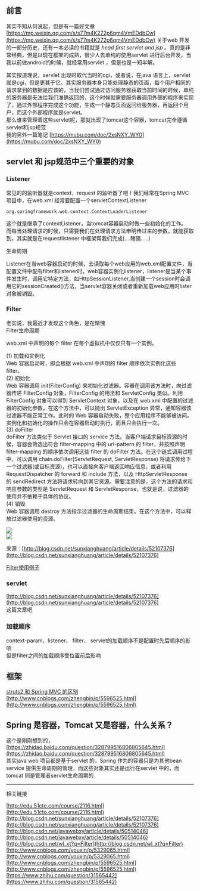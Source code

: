 ## 前言 ##
其实不知从何说起，但是有一篇好文章[https://mp.weixin.qq.com/s/s77m4K272p6qm4VmEDdbCw](https://mp.weixin.qq.com/s/s77m4K272p6qm4VmEDdbCw)   关于web 开发的一部分历史，还有一本必读的书籍就是 *head first servlet and jsp* 。真的是非常经典，但是以现在框架的成熟，很少人去单纯的使用servlet 进行后台开发，当我以前做android的时候，就经常用servlet ，但是也是一知半解。     
 
其实按道理说，servlet 出现时取代当时的cgi，或者说，在java 语言上，servlet就是cgi，但是更甚于它。其实服务器本身只能处理静态的页面，每个用户相同的请求拿到的数据是应该的，当我们尝试通过访问服务器获取当前时间的时候，单纯的服务器是无法给我们准确返回的，这个时候就需要服务器调用外部的程序来实现了，通过外部程序完成这个功能，生成一个静态页面返回给服务器，再返回个用户，而这个外部程序就是servlet。     
那么谁来管理着这些servlet呢，那就出现了tomcat这个容器，tomcat完全遵循servlet和jsp规范     
我的另外一篇笔记 [https://mubu.com/doc/2xsNXY_WY0](https://mubu.com/doc/2xsNXY_WY0)    

## servlet 和 jsp规范中三个重要的对象 ##
### Listener ###
常见的的监听器就是context，request 的监听器了吧！我们经常在Spring MVC 项目中，在web.xml 经常要配置一个servletContextListener    
	
	org.springframework.web.context.ContextLoaderListener
这个就是继承了contextListener，当tomcat容器启动时做一些初始化的工作。     
而每当处理请求的时候，只需要我们在处理请求方法申明传过来的参数，就能获取到，其实就是在requestlistener 中框架帮我们完成(....瞎猜.....)     

生命周期    

Listener在当web容器启动的时候，去读取每个web应用的web.xml配置文件，当配置文件中配有filter和listener时，web容器实例化listener，listener是当某个事件发生时，调用它特定方法，如HttpSessionListener,当创建一个session时会调用它的sessionCreated()方法，当servlet容器关闭或者重新加载web应用时lister对象被销毁。     

### Filter ###
老实说，我最近才发现这个角色，是在惭愧       
Filter生命周期    

web.xml 中声明的每个 filter 在每个虚拟机中仅仅只有一个实例。    

(1) 加载和实例化       
Web 容器启动时，即会根据 web.xml 中声明的 filter 顺序依次实例化这些 filter。    
(2) 初始化     
Web 容器调用 init(FilterConfig) 来初始化过滤器。容器在调用该方法时，向过滤器传递 FilterConfig 对象，FilterConfig 的用法和 ServletConfig 类似。利用 FilterConfig 对象可以得到 ServletContext 对象，以及在 web.xml 中配置的过滤器的初始化参数。在这个方法中，可以抛出 ServletException 异常，通知容器该过滤器不能正常工作。此时的 Web 容器启动失败，整个应用程序不能够被访问。实例化和初始化的操作只会在容器启动时执行，而且只会执行一次。    
(3) doFilter    
doFilter 方法类似于 Servlet 接口的 service 方法。当客户端请求目标资源的时候，容器会筛选出符合 filter-mapping 中的 url-pattern 的 filter，并按照声明 filter-mapping 的顺序依次调用这些 filter 的 doFilter 方法。在这个链式调用过程中，可以调用 chain.doFilter(ServletRequest, ServletResponse) 将请求传给下一个过滤器(或目标资源)，也可以直接向客户端返回响应信息，或者利用 RequestDispatcher 的 forward 和 include 方法，以及 HttpServletResponse 的 sendRedirect 方法将请求转向到其它资源。需要注意的是，这个方法的请求和响应参数的类型是 ServletRequest  和 ServletResponse，也就是说，过滤器的使用并不依赖于具体的协议。    
(4) 销毁    
Web 容器调用 destroy 方法指示过滤器的生命周期结束。在这个方法中，可以释放过滤器使用的资源。    

![](http://img.blog.csdn.net/20160808181905251?watermark/2/text/aHR0cDovL2Jsb2cuY3Nkbi5uZXQv/font/5a6L5L2T/fontsize/400/fill/I0JBQkFCMA==/dissolve/70/gravity/Center)       
![](http://img.blog.csdn.net/20160808182011030?watermark/2/text/aHR0cDovL2Jsb2cuY3Nkbi5uZXQv/font/5a6L5L2T/fontsize/400/fill/I0JBQkFCMA==/dissolve/70/gravity/Center)      


来源：[http://blog.csdn.net/sunxianghuang/article/details/52107376](http://blog.csdn.net/sunxianghuang/article/details/52107376)        

[Filter使用例子](http://blog.csdn.net/wl_xt?q=Filter)      

### servlet ###
[http://blog.csdn.net/sunxianghuang/article/details/52107376](http://blog.csdn.net/sunxianghuang/article/details/52107376)   
这篇文章吧     

### 加载顺序 ###
context-param、listener、 filter、 servlet的加载顺序不是配置时先后顺序的影响    
但是filter之间的加载顺序受位置前后影响    


## 框架 ##
[struts2 和 Spring MVC 的区别](https://www.zhihu.com/question/31565442 "struts2 和 Spring MVC 的区别")    
[http://www.cnblogs.com/zhengbin/p/5596525.html](http://www.cnblogs.com/zhengbin/p/5596525.html)      

## Spring 是容器，Tomcat 又是容器，什么关系？ ##
这个是刚刚想到的，    
[https://zhidao.baidu.com/question/328799516806805645.html](https://zhidao.baidu.com/question/328799516806805645.html)    
其实java web 项目都是基于servlet 的，Spring 作为的容器只是为其他bean service 提供生命周期的管理，而这些对象其实还是运行在servlet 中的，而tomcat 则是管理者servlet生命周期的    

--------------------------------------

相关链接   

[http://edu.51cto.com/course/2116.html](http://edu.51cto.com/course/2116.html)    
[http://blog.csdn.net/sunxianghuang/article/details/52107376](http://blog.csdn.net/sunxianghuang/article/details/52107376)     
[http://blog.csdn.net/javawebxy/article/details/50514046](http://blog.csdn.net/javawebxy/article/details/50514046)   
[http://blog.csdn.net/wl_xt?q=Filter](http://blog.csdn.net/wl_xt?q=Filter)     
[http://www.cnblogs.com/youxin/p/5329065.html](http://www.cnblogs.com/youxin/p/5329065.html)     
[http://www.cnblogs.com/zhengbin/p/5596525.html](http://www.cnblogs.com/zhengbin/p/5596525.html)    
[https://www.zhihu.com/question/31565442](https://www.zhihu.com/question/31565442)    
